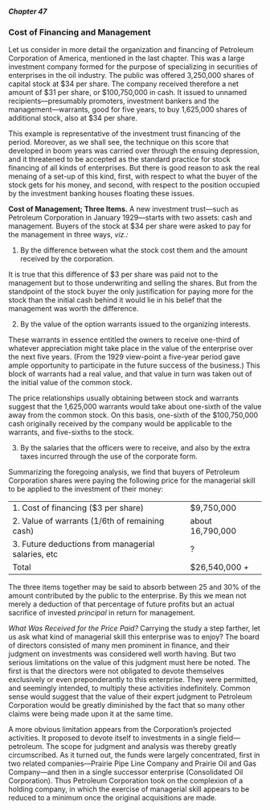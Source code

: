 ##### Chapter 47

### Cost of Financing and Management

Let us consider in more detail the organization and financing of Petroleum Corporation of America, mentioned in the last chapter. This was a large investment company formed for the purpose of specializing in securities of enterprises in the oil industry. The public was offered 3,250,000 shares of capital stock at $34 per share. The company received therefore a net amount of $31 per share, or $100,750,000 in cash. It issued to unnamed recipients—presumably promoters, investment bankers and the management—warrants, good for five years, to buy 1,625,000 shares of additional stock, also at $34 per share.

This example is representative of the investment trust financing of the period. Moreover, as we shall see, the technique on this score that developed in boom years was carried over through the ensuing depression, and it threatened to be accepted as the standard practice for stock financing of all kinds of enterprises. But there is good reason to ask the real menaing of a set-up of this kind, first, with respect to what the buyer of the stock gets for his money, and second, with respect to the position occupied by the investment banking houses floating these issues.

**Cost of Management; Three Items.** A new investment trust—such as Petroleum Corporation in January 1929—starts with two assets: cash and management. Buyers of the stock at $34 per share were asked to pay for the management in three ways, *viz.:*

1. By the difference between what the stock cost them and the amount received by the corporation.

It is true that this difference of $3 per share was paid not to the management but to those underwriting and selling the shares. But from the standpoint of the stock buyer the only justification for paying more for the stock than the initial cash behind it would lie in his belief that the management was worth the difference.

2. By the value of the option warrants issued to the organizing interests.

These warrants in essence entitled the owners to receive one-third of whatever appreciation might take place in the value of the enterprise over the next five years. (From the 1929 view-point a five-year period gave ample opportunity to participate in the future success of the business.) This block of warrants had a real value, and that value in turn was taken out of the initial value of the common stock.

The price relationships usually obtaining between stock and warrants suggest that the 1,625,000 warrants would take about one-sixth of the value away from the common stock. On this basis, one-sixth of the $100,750,000 cash originally received by the company would be applicable to the warrants, and five-sixths to the stock.

3. By the salaries that the officers were to receive, and also by the extra taxes incurred through the use of the corporate form.

Summarizing the foregoing analysis, we find that buyers of Petroleum Corporation shares were paying the following price for the managerial skill to be applied to the investment of their money:

<table>
  <tr>
    <td>1. Cost of financing ($3 per share)</td>
    <td>$9,750,000</td>
  </tr>
  <tr>
    <td>2. Value of warrants (1/6th of remaining cash)</td>
    <td>about 16,790,000</td>
  </tr>
  <tr>
    <td>3. Future deductions from managerial salaries, etc</td>
    <td>?</td>
  </tr>
  <tr>
    <td>Total</td>
    <td>$26,540,000 +</td>
  </tr>
</table>

The three items together may be said to absorb between 25 and 30% of the amount contributed by the public to the enterprise. By this we mean not merely a deduction of that percentage of future profits but an actual sacrifice of invested *principal* in return for management.

*What Was Received for the Price Paid?* Carrying the study a step farther, let us ask what kind of managerial skill this enterprise was to enjoy? The board of directors consisted of many men prominent in finance, and their judgment on investments was considered well worth having. But two serious limitations on the value of this judgment must here be noted. The first is that the directors were not obligated to devote themselves exclusively or even preponderantly to this enterprise. They were permitted, and seemingly intended, to multiply these activities indefinitely. Common sense would suggest that the value of their expert judgment to Petroleum Corporation would be greatly diminished by the fact that so many other claims were being made upon it at the same time.

A more obvious limitation appears from the Corporation’s projected activities. It proposed to devote itself to investments in a single field—petroleum. The scope for judgment and analysis was thereby greatly circumscribed. As it turned out, the funds were largely concentrated, first in two related companies—Prairie Pipe Line Company and Prairie Oil and Gas Company—and then in a single successor enterprise (Consolidated Oil Corporation). Thus Petroleum Corporation took on the complexion of a holding company, in which the exercise of managerial skill appears to be reduced to a minimum once the original acquisitions are made.

